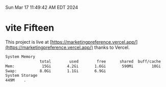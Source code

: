 Sun Mar 17 11:49:42 AM EDT 2024

# vite Fifteen


This project is live at [https://marketingpreference.vercel.app/](https://marketingpreference.vercel.app/) thanks to Vercel.

```bash
System Memory
               total        used        free      shared  buff/cache   available
Mem:            15Gi       4.2Gi       1.6Gi       590Mi        10Gi        11Gi
Swap:          8.0Gi       1.1Gi       6.9Gi
System Storage
449M	.
```
